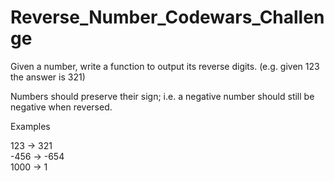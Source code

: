 # Reverse_Number_Codewars_Challenge
Given a number, write a function to output its reverse digits. (e.g. given 123 the answer is 321)

Numbers should preserve their sign; i.e. a negative number should still be negative when reversed.

Examples

 123  ->  321
 <br>
-456  -> -654
<br>
1000  ->    1
